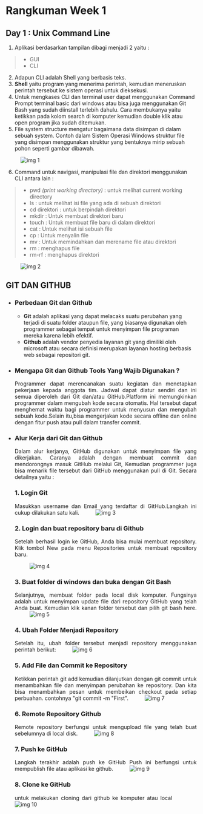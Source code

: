 # Rangkuman Week 1

## Day 1 : Unix Command Line 
1. Aplikasi berdasarkan tampilan dibagi menjadi 2 yaitu :
>- GUI
>- CLI

2. Adapun CLI adalah Shell yang berbasis teks. 
3. __Shell__ yaitu program yang menerima perintah, kemudian meneruskan perintah tersebut ke sistem operasi untuk dieksekusi.
4. Untuk mengkases CLI dan terminal user dapat menggunakan Command Prompt terminal basic dari windows atau bisa juga menggunakan Git Bash yang sudah diinstall terlebih dahulu. Cara membukanya yaitu ketikkan pada kolom search di komputer kemudian double klik atau open program jika sudah ditemukan.
5. File system structure mengatur bagaimana data disimpan di dalam sebuah system. Contoh dalam Sistem Operasi Windows struktur file yang disimpan menggunakan struktur yang bentuknya mirip sebuah pohon seperti gambar dibawah.

&nbsp;&nbsp;&nbsp;&nbsp;&nbsp;&nbsp;&nbsp;&nbsp;&nbsp;
![img 1](Gambar/gambar1.JPG)

6. Command untuk navigasi, manipulasi file dan direktori menggunakan CLI antara lain :
>- pwd _(print working directory)_ : untuk melihat current working directory
>- ls : untuk melihat isi file yang ada di sebuah direktori
>- cd direktori : untuk berpindah direktori
>- mkdir : Untuk membuat direktori baru
>- touch : Untuk membuat file baru di dalam direktori
>- cat : Untuk melihat isi sebuah file
>- cp : Untuk menyalin file
>- mv : Untuk memindahkan dan merename file atau direktori
>- rm : menghapus file
>- rm-rf : menghapus direktori

&nbsp;&nbsp;&nbsp;&nbsp;&nbsp;&nbsp;&nbsp;&nbsp;&nbsp;
![img 2](Gambar/gambar2.JPG)

## GIT DAN GITHUB
- ### Perbedaan Git dan Github

  - __Git__ adalah aplikasi yang dapat melacaks suatu perubahan yang terjadi di suatu folder ataupun file, yang biasanya digunakan oleh programmer sebagai tempat untuk menyimpan file programan mereka karena lebih efektif. 
  - __Github__ adalah vendor penyedia layanan git yang dimiliki oleh microsoft atau secara definisi merupakan layanan hosting berbasis web sebagai repositori git.
- ### Mengapa Git dan Github Tools Yang Wajib Digunakan ?
  <div align="justify">Programmer dapat merencanakan suatu kegiatan dan menetapkan pekerjaan kepada anggota tim. Jadwal dapat diatur sendiri dan ini semua diperoleh dari Git dan/atau GitHub.Platform ini memungkinkan programmer dalam mengubah kode secara otomatis. Hal tersebut dapat menghemat waktu bagi programmer untuk menyusun dan mengubah sebuah kode.Selain itu,bisa mengerjakan kode secara offline dan online dengan fitur push atau pull dalam transfer commit.

- ### Alur Kerja dari Git dan Github
  <div align="justify">Dalam alur kerjanya, GitHub digunakan untuk menyimpan file yang dikerjakan. Caranya adalah dengan membuat commit dan mendorongnya masuk GitHub melalui Git, Kemudian programmer juga bisa menarik file tersebut dari GitHub menggunakan pull di Git.
  Secara detailnya yaitu :

  ### 1.  Login Git

  Masukkan username dan Email yang terdaftar di GitHub.Langkah ini cukup dilakukan satu kali.
  &nbsp;&nbsp;&nbsp;&nbsp;&nbsp;&nbsp;&nbsp;&nbsp;&nbsp;
  ![img 3](Gambar/gambar3.JPG)

  ### 2. Login dan buat repository baru di Github
  Setelah berhasil login ke GitHub, Anda bisa mulai membuat repository. Klik tombol New pada menu Repositories untuk membuat repository baru.

  &nbsp;&nbsp;&nbsp;&nbsp;&nbsp;&nbsp;&nbsp;&nbsp;&nbsp;
  ![img 4](Gambar/gambar4.JPG)

  ### 3. Buat folder di windows dan buka dengan Git Bash
  Selanjutnya,  membuat folder pada local disk komputer. Fungsinya adalah untuk menyimpan update file dari repository GitHub yang telah Anda buat. Kemudian klik kanan folder tersebut dan pilih git bash here.
  &nbsp;&nbsp;&nbsp;&nbsp;&nbsp;&nbsp;&nbsp;&nbsp;&nbsp;
  ![img 5](Gambar/gambar5.JPG)

  ### 4. Ubah Folder Menjadi Repository
  Setelah itu, ubah folder tersebut menjadi repository menggunakan perintah berikut:
    &nbsp;&nbsp;&nbsp;&nbsp;&nbsp;&nbsp;&nbsp;&nbsp;&nbsp;
    ![img 6](Gambar/gambar6.JPG)

  ### 5. Add File dan Commit ke Repository
  Ketikkan perintah git add kemudian dilanjutkan dengan git commit untuk menambahkan file dan menyimpan perubahan ke repository. Dan kita bisa menambahkan pesan untuk membeikan checkout pada setiap perbuahan. contohnya "git commit -m "First".
    &nbsp;&nbsp;&nbsp;&nbsp;&nbsp;&nbsp;&nbsp;&nbsp;&nbsp;
    ![img 7](Gambar/gambar7.JPG)

   ### 6. Remote Repository Github
  Remote repository berfungsi untuk mengupload file yang telah buat sebelumnya di local disk.
  &nbsp;&nbsp;&nbsp;&nbsp;&nbsp;&nbsp;&nbsp;&nbsp;&nbsp;
  ![img 8](Gambar/gambar8.JPG)

  ###  7. Push ke GitHub
  Langkah terakhir adalah push ke GitHub Push ini berfungsi untuk mempublish file atau aplikasi ke github.
  &nbsp;&nbsp;&nbsp;&nbsp;&nbsp;&nbsp;&nbsp;&nbsp;&nbsp;
  ![img 9](Gambar/gambar9.JPG)

   ### 8. Clone ke GitHub
  untuk melakukan cloning dari github ke komputer atau local
  &nbsp;&nbsp;&nbsp;&nbsp;&nbsp;&nbsp;&nbsp;&nbsp;&nbsp;
  ![img 10](Gambar/gambar10.JPG)





    










